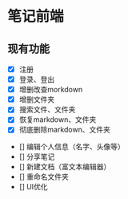 # 笔记前端

## 现有功能

-   [x] 注册
-   [x] 登录、登出
-   [x] 增删改查morkdown
-   [x] 增删文件夹
-   [x] 搜索文件、文件夹
-   [x] 恢复markdown、文件夹
-   [x] 彻底删除markdown、文件夹
-   [] 编辑个人信息（名字、头像等）
-   [] 分享笔记
-   [] 新建文档（富文本编辑器）
-   [] 重命名文件夹
-   [] UI优化
